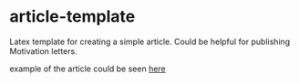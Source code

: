 # article-template
Latex template for creating a simple article. Could be helpful for publishing Motivation letters.

example of the article could be seen [here](article.pdf)
